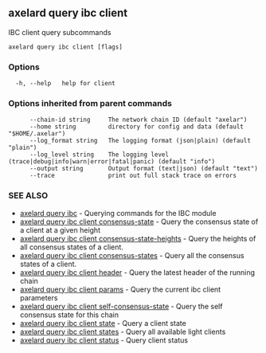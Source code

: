 ## axelard query ibc client

IBC client query subcommands

```
axelard query ibc client [flags]
```

### Options

```
  -h, --help   help for client
```

### Options inherited from parent commands

```
      --chain-id string     The network chain ID (default "axelar")
      --home string         directory for config and data (default "$HOME/.axelar")
      --log_format string   The logging format (json|plain) (default "plain")
      --log_level string    The logging level (trace|debug|info|warn|error|fatal|panic) (default "info")
      --output string       Output format (text|json) (default "text")
      --trace               print out full stack trace on errors
```

### SEE ALSO

- [axelard query ibc](/cli-docs/v0_27_0/axelard_query_ibc) - Querying commands for the IBC module
- [axelard query ibc client consensus-state](/cli-docs/v0_27_0/axelard_query_ibc_client_consensus-state) - Query the consensus state of a client at a given height
- [axelard query ibc client consensus-state-heights](/cli-docs/v0_27_0/axelard_query_ibc_client_consensus-state-heights) - Query the heights of all consensus states of a client.
- [axelard query ibc client consensus-states](/cli-docs/v0_27_0/axelard_query_ibc_client_consensus-states) - Query all the consensus states of a client.
- [axelard query ibc client header](/cli-docs/v0_27_0/axelard_query_ibc_client_header) - Query the latest header of the running chain
- [axelard query ibc client params](/cli-docs/v0_27_0/axelard_query_ibc_client_params) - Query the current ibc client parameters
- [axelard query ibc client self-consensus-state](/cli-docs/v0_27_0/axelard_query_ibc_client_self-consensus-state) - Query the self consensus state for this chain
- [axelard query ibc client state](/cli-docs/v0_27_0/axelard_query_ibc_client_state) - Query a client state
- [axelard query ibc client states](/cli-docs/v0_27_0/axelard_query_ibc_client_states) - Query all available light clients
- [axelard query ibc client status](/cli-docs/v0_27_0/axelard_query_ibc_client_status) - Query client status
